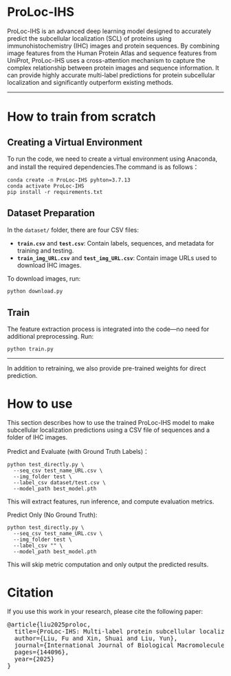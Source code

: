 # ProLoc-IHS
ProLoc-IHS is an advanced deep learning model designed to accurately predict the subcellular localization (SCL) of proteins using immunohistochemistry (IHC) images and protein sequences. By combining image features from the Human Protein Atlas and sequence features from UniProt, ProLoc-IHS uses a cross-attention mechanism to capture the complex relationship between protein images and sequence information. It can provide highly accurate multi-label predictions for protein subcellular localization and significantly outperform existing methods.

---
# How to train from scratch
## Creating a Virtual Environment
To run the code, we need to create a virtual environment using Anaconda, and install the required dependencies.The command is as follows：
```
conda create -n ProLoc-IHS pyhton=3.7.13
conda activate ProLoc-IHS
pip install -r requirements.txt
```

## Dataset Preparation

In the `dataset/` folder, there are four CSV files:

- **`train.csv`** and **`test.csv`**: Contain labels, sequences, and metadata for training and testing.
- **`train_img_URL.csv`** and **`test_img_URL.csv`**: Contain image URLs used to download IHC images.

To download images, run:
```bash
python download.py
```

## Train
The feature extraction process is integrated into the code—no need for additional preprocessing. Run:
```
python train.py
```
---
In addition to retraining, we also provide pre-trained weights for direct prediction.

# How to use
This section describes how to use the trained ProLoc-IHS model to make subcellular localization predictions using a CSV file of sequences and a folder of IHC images.

Predict and Evaluate (with Ground Truth Labels)：
```
python test_directly.py \
  --seq_csv test_name_URL.csv \
  --img_folder test \
  --label_csv dataset/test.csv \
  --model_path best_model.pth
```
This will extract features, run inference, and compute evaluation metrics.


Predict Only (No Ground Truth):
```
python test_directly.py \
  --seq_csv test_name_URL.csv \
  --img_folder test \
  --label_csv "" \
  --model_path best_model.pth
```
This will skip metric computation and only output the predicted results.

# Citation
If you use this work in your research, please cite the following paper:

<pre>
@article{liu2025proloc,
  title={ProLoc-IHS: Multi-label protein subcellular localization based on immunohistochemical images and sequence information},
  author={Liu, Fu and Xin, Shuai and Liu, Yun},
  journal={International Journal of Biological Macromolecules},
  pages={144096},
  year={2025}
}
</pre>

